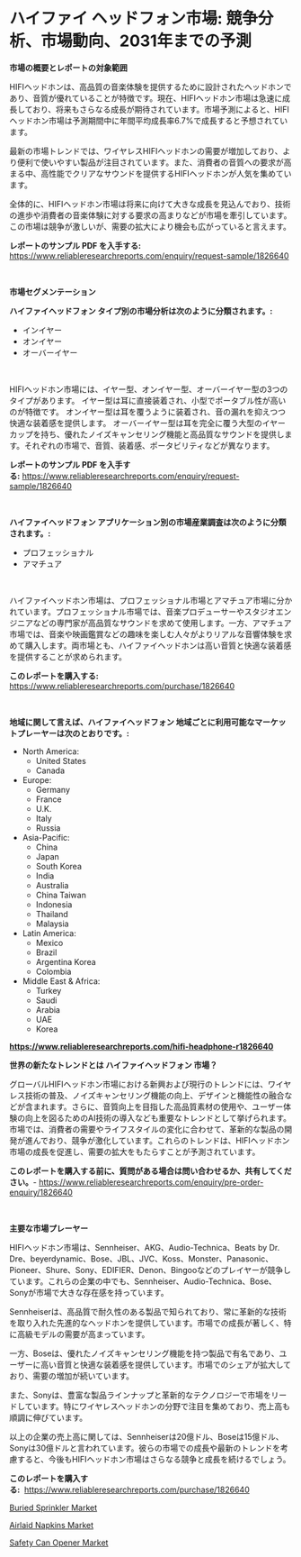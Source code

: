 <p><h1>ハイファイ ヘッドフォン市場: 競争分析、市場動向、2031年までの予測</h1></p><p><strong>市場の概要とレポートの対象範囲</strong></p>
<p><p>HIFIヘッドホンは、高品質の音楽体験を提供するために設計されたヘッドホンであり、音質が優れていることが特徴です。現在、HIFIヘッドホン市場は急速に成長しており、将来もさらなる成長が期待されています。市場予測によると、HIFIヘッドホン市場は予測期間中に年間平均成長率6.7%で成長すると予想されています。</p><p>最新の市場トレンドでは、ワイヤレスHIFIヘッドホンの需要が増加しており、より便利で使いやすい製品が注目されています。また、消費者の音質への要求が高まる中、高性能でクリアなサウンドを提供するHIFIヘッドホンが人気を集めています。</p><p>全体的に、HIFIヘッドホン市場は将来に向けて大きな成長を見込んでおり、技術の進歩や消費者の音楽体験に対する要求の高まりなどが市場を牽引しています。この市場は競争が激しいが、需要の拡大により機会も広がっていると言えます。</p></p>
<p><strong>レポートのサンプル PDF を入手する:</strong> <a href="https://www.reliableresearchreports.com/enquiry/request-sample/1826640">https://www.reliableresearchreports.com/enquiry/request-sample/1826640</a></p>
<p>&nbsp;</p>
<p><strong>市場セグメンテーション</strong></p>
<p><strong>ハイファイヘッドフォン タイプ別の市場分析は次のように分類されます。:</strong></p>
<p><ul><li>インイヤー</li><li>オンイヤー</li><li>オーバーイヤー</li></ul></p>
<p>&nbsp;</p>
<p><p>HIFIヘッドホン市場には、イヤー型、オンイヤー型、オーバーイヤー型の3つのタイプがあります。 イヤー型は耳に直接装着され、小型でポータブル性が高いのが特徴です。 オンイヤー型は耳を覆うように装着され、音の漏れを抑えつつ快適な装着感を提供します。 オーバーイヤー型は耳を完全に覆う大型のイヤーカップを持ち、優れたノイズキャンセリング機能と高品質なサウンドを提供します。それぞれの市場で、音質、装着感、ポータビリティなどが異なります。</p></p>
<p><strong>レポートのサンプル PDF を入手する:</strong>&nbsp;<a href="https://www.reliableresearchreports.com/enquiry/request-sample/1826640">https://www.reliableresearchreports.com/enquiry/request-sample/1826640</a></p>
<p>&nbsp;</p>
<p><strong> ハイファイヘッドフォン アプリケーション別の市場産業調査は次のように分類されます。:</strong></p>
<p><ul><li>プロフェッショナル</li><li>アマチュア</li></ul></p>
<p>&nbsp;</p>
<p><p>ハイファイヘッドホン市場は、プロフェッショナル市場とアマチュア市場に分かれています。プロフェッショナル市場では、音楽プロデューサーやスタジオエンジニアなどの専門家が高品質なサウンドを求めて使用します。一方、アマチュア市場では、音楽や映画鑑賞などの趣味を楽しむ人々がよりリアルな音響体験を求めて購入します。両市場とも、ハイファイヘッドホンは高い音質と快適な装着感を提供することが求められます。</p></p>
<p><strong>このレポートを購入する:</strong>&nbsp; <a href="https://www.reliableresearchreports.com/purchase/1826640">https://www.reliableresearchreports.com/purchase/1826640</a></p>
<p>&nbsp;</p>
<p><strong>地域に関して言えば、ハイファイヘッドフォン 地域ごとに利用可能なマーケットプレーヤーは次のとおりです。:</strong></p>
<p><ul>
    <li>
        North America:
        <ul>
            <li>United States</li>
            <li>Canada</li>
        </ul>
    </li>
    <li>
        Europe:
        <ul>
            <li>Germany</li>
            <li>France</li>
            <li>U.K.</li>
            <li>Italy</li>
            <li>Russia</li>
        </ul>
    </li>
    <li>
        Asia-Pacific:
        <ul>
            <li>China</li>
            <li>Japan</li>
            <li>South Korea</li>
            <li>India</li>
            <li>Australia</li>
            <li>China Taiwan</li>
            <li>Indonesia</li>
            <li>Thailand</li>
            <li>Malaysia</li>
        </ul>
    </li>
    <li>
        Latin America:
        <ul>
            <li>Mexico</li>
            <li>Brazil</li>
            <li>Argentina Korea</li>
            <li>Colombia</li>
        </ul>
    </li>
    <li>
        Middle East & Africa:
        <ul>
            <li>Turkey</li>
            <li>Saudi</li>
            <li>Arabia</li>
            <li>UAE</li>
            <li>Korea</li>
        </ul>
    </li>
    </ul></p>
<p><strong><a href="https://www.reliableresearchreports.com/hifi-headphone-r1826640">https://www.reliableresearchreports.com/hifi-headphone-r1826640</a></strong>&nbsp;</p>
<p><strong>世界の新たなトレンドとは ハイファイヘッドフォン 市場？</strong></p>
<p><p>グローバルHIFIヘッドホン市場における新興および現行のトレンドには、ワイヤレス技術の普及、ノイズキャンセリング機能の向上、デザインと機能性の融合などが含まれます。さらに、音質向上を目指した高品質素材の使用や、ユーザー体験の向上を図るためのAI技術の導入なども重要なトレンドとして挙げられます。市場では、消費者の需要やライフスタイルの変化に合わせて、革新的な製品の開発が進んでおり、競争が激化しています。これらのトレンドは、HIFIヘッドホン市場の成長を促進し、需要の拡大をもたらすことが予測されています。</p></p>
<p><strong>このレポートを購入する前に、質問がある場合は問い合わせるか、共有してください。</strong>- <a href="https://www.reliableresearchreports.com/enquiry/pre-order-enquiry/1826640">https://www.reliableresearchreports.com/enquiry/pre-order-enquiry/1826640</a></p>
<p>&nbsp;</p>
<p><strong>主要な市場プレーヤー</strong></p>
<p><p>HIFIヘッドホン市場は、Sennheiser、AKG、Audio-Technica、Beats by Dr. Dre、beyerdynamic、Bose、JBL、JVC、Koss、Monster、Panasonic、Pioneer、Shure、Sony、EDIFIER、Denon、Bingooなどのプレイヤーが競争しています。これらの企業の中でも、Sennheiser、Audio-Technica、Bose、Sonyが市場で大きな存在感を持っています。</p><p>Sennheiserは、高品質で耐久性のある製品で知られており、常に革新的な技術を取り入れた先進的なヘッドホンを提供しています。市場での成長が著しく、特に高級モデルの需要が高まっています。</p><p>一方、Boseは、優れたノイズキャンセリング機能を持つ製品で有名であり、ユーザーに高い音質と快適な装着感を提供しています。市場でのシェアが拡大しており、需要の増加が続いています。</p><p>また、Sonyは、豊富な製品ラインナップと革新的なテクノロジーで市場をリードしています。特にワイヤレスヘッドホンの分野で注目を集めており、売上高も順調に伸びています。</p><p>以上の企業の売上高に関しては、Sennheiserは20億ドル、Boseは15億ドル、Sonyは30億ドルと言われています。彼らの市場での成長や最新のトレンドを考慮すると、今後もHIFIヘッドホン市場はさらなる競争と成長を続けるでしょう。</p></p>
<p><strong>このレポートを購入する:</strong>&nbsp;&nbsp;<a href="https://www.reliableresearchreports.com/purchase/1826640">https://www.reliableresearchreports.com/purchase/1826640</a></p>
<p><p><a href="https://www.linkedin.com/pulse/buried-sprinkler-market-exploring-share-trends-future-growth-m0ate?trackingId=gozHHn%2FAXnmcFaEvXFa7hw%3D%3D">Buried Sprinkler Market</a></p><p><a href="https://www.linkedin.com/pulse/airlaid-napkins-market-size-reveals-best-marketing-channels-wju7e?trackingId=wN3ZV1UErDqHM1AiAzjM%2BQ%3D%3D">Airlaid Napkins Market</a></p><p><a href="https://www.linkedin.com/pulse/safety-can-opener-market-furnishes-information-share-trends-d3yde?trackingId=k1AaKnePrew1nm%2BG2pPO2g%3D%3D">Safety Can Opener Market</a></p></p>